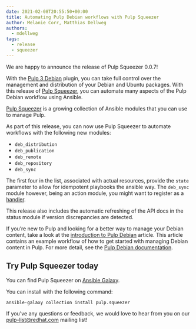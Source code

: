 ```yaml
---
date: 2021-02-08T20:55:50+00:00
title: Automating Pulp Debian workflows with Pulp Squeezer
author: Melanie Corr, Matthias Dellweg
authors:
  - mdellweg
tags:
  - release
  - squeezer
---
```

We are happy to announce the release of Pulp Squeezer 0.0.7!

<!-- more -->

With the [Pulp 3 Debian](https://docs.pulpproject.org/pulp_deb/installation.html) plugin, you can take full control over the management and distribution of your Debian and Ubuntu packages.
With this release of [Pulp Squeezer](https://galaxy.ansible.com/pulp/squeezer), you can automate many aspects of the Pulp Debian workflow using Ansible.

[Pulp Squeezer](https://galaxy.ansible.com/pulp/squeezer) is a growing collection of Ansible modules that you can use to manage Pulp.

As part of this release, you can now use Pulp Squeezer to automate workflows with the following new modules:

* `deb_distribution`
* `deb_publication`
* `deb_remote`
* `deb_repository`
* `deb_sync`

The first four in the list, associated with actual resources, provide the `state` parameter to allow for idempotent playbooks the ansible way.
The `deb_sync` module however, being an action module, you might want to register as a [handler](https://docs.ansible.com/ansible/latest/user_guide/playbooks_handlers.html).

This release also includes the automatic refreshing of the API docs in the status module if version discrepancies are detected.

If you’re new to Pulp and looking for a better way to manage your Debian content, take a look at the [introduction to Pulp Debian](https://opensource.com/article/20/10/pulp-debian) article.
This article contains an example workflow of how to get started with managing Debian content in Pulp.
For more detail, see the [Pulp Debian documentation](https://docs.pulpproject.org/pulp_deb/installation.html).

## Try Pulp Squeezer today

You can find Pulp Squeezer on [Ansible Galaxy](https://galaxy.ansible.com/pulp/squeezer).

You can install with the following command:

```
ansible-galaxy collection install pulp.squeezer
```

If you’ve any questions or feedback, we would love to hear from you on our pulp-list@redhat.com mailing list!

